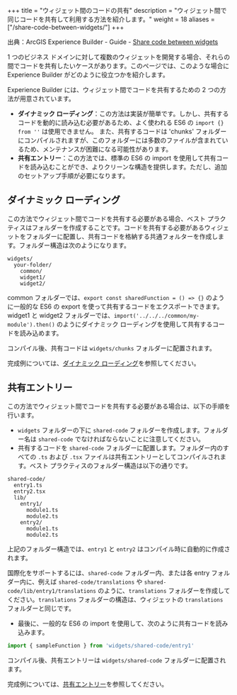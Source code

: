 +++
title = "ウィジェット間のコードの共有"
description = "ウィジェット間で同じコードを共有して利用する方法を紹介します。"
weight = 18
aliases = ["/share-code-between-widgets/"]
+++

出典：ArcGIS Experience Builder - Guide - [Share code between widgets](https://developers.arcgis.com/experience-builder/guide/share-code-between-widgets/)

1 つのビジネス ドメインに対して複数のウィジェットを開発する場合、それらの間でコードを共有したいケースがあります。このページでは、このような場合に Experience Builder がどのように役立つかを紹介します。

Experience Builder には、ウィジェット間でコードを共有するための 2 つの方法が用意されています。

- <b>ダイナミック ローディング</b>：この方法は実装が簡単です。しかし、共有するコードを動的に読み込む必要があるため、よく使われる ES6 の `import {} from ''` は使用できません。 また、共有するコードは 'chunks' フォルダーにコンパイルされますが、このフォルダーには多数のファイルが含まれているため、メンテナンスが困難になる可能性があります。
- <b>共有エントリー</b>：この方法では、標準の ES6 の import を使用して共有コードを読み込むことができ、よりクリーンな構造を提供します。ただし、追加のセットアップ手順が必要になります。

## ダイナミック ローディング
この方法でウィジェット間でコードを共有する必要がある場合、ベスト プラクティスはフォルダーを作成することです。コードを共有する必要があるウィジェットをフォルダーに配置し、共有コードを格納する共通フォルターを作成します。フォルダー構造は次のようになります。

```
widgets/
  your-folder/
    common/
    widget1/
    widget2/
```

common フォルダーでは、`export const sharedFunction = () => {}` のように一般的な ES6 の export を使って共有するコードをエクスポートできます。widget1 と widget2 フォルダーでは、`import('../../../common/my-module').then()` のようにダイナミック ローディングを使用して共有するコードを読み込めます。

コンパイル後、共有コードは `widgets/chunks` フォルダーに配置されます。

完成例については、[ダイナミック ローディング](https://developers.arcgis.com/experience-builder/sample-code/widgets/share-code-chunk/)を参照してください。

## 共有エントリー
この方法でウィジェット間でコードを共有する必要がある場合は、以下の手順を行います。

- `widgets` フォルダーの下に `shared-code` フォルダーを作成します。フォルダー名は `shared-code` でなければならないことに注意してください。
- 共有するコードを `shared-code` フォルダーに配置します。フォルダー内のすべての `.ts` および `.tsx` ファイルは共有エントリーとしてコンパイルされます。ベスト プラクティスのフォルダー構造は以下の通りです。

```
shared-code/
  entry1.ts
  entry2.tsx
  lib/
    entry1/
      module1.ts
      module2.ts
    entry2/
      module1.ts
      module2.ts
```

上記のフォルダー構造では、`entry1` と `entry2` はコンパイル時に自動的に作成されます。

国際化をサポートするには、`shared-code` フォルダー内、または各 entry フォルダー内に、例えば `shared-code/translations` や `shared-code/lib/entry1/translations` のように、`translations` フォルダーを作成してください。`translations` フォルダーの構造は、ウィジェットの `translations` フォルダーと同じです。

- 最後に、一般的な ES6 の import を使用して、次のように共有コードを読み込みます。

```js
import { sampleFunction } from 'widgets/shared-code/entry1'
```

コンパイル後、共有エントリーは `widgets/shared-code` フォルダーに配置されます。

完成例については、[共有エントリー](https://developers.arcgis.com/experience-builder/sample-code/widgets/share-code-entry/)を参照してください。
